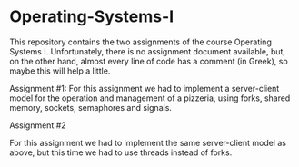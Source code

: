 # Operating-Systems-I
This repository contains the two assignments of the course Operating Systems Ι. Unfortunately, there is no assignment document available, but, on the other hand, almost every line of code has a comment (in Greek), so maybe this will help a little.

Assignment #1:
For this assignment we had to implement a server-client model for the operation and management of a pizzeria, using forks, shared memory, sockets, semaphores and signals.

Assignment #2

For this assignment we had to implement the same server-client model as above, but this time we had to use threads instead of forks.
